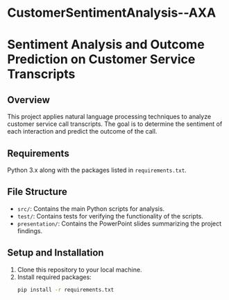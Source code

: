 # CustomerSentimentAnalysis--AXA

# Sentiment Analysis and Outcome Prediction on Customer Service Transcripts

## Overview
This project applies natural language processing techniques to analyze customer service call transcripts. The goal is to determine the sentiment of each interaction and predict the outcome of the call.

## Requirements
Python 3.x along with the packages listed in `requirements.txt`.

## File Structure
- `src/`: Contains the main Python scripts for analysis.
- `test/`: Contains tests for verifying the functionality of the scripts.
- `presentation/`: Contains the PowerPoint slides summarizing the project findings.

## Setup and Installation
1. Clone this repository to your local machine.
2. Install required packages:
   ```bash
   pip install -r requirements.txt
